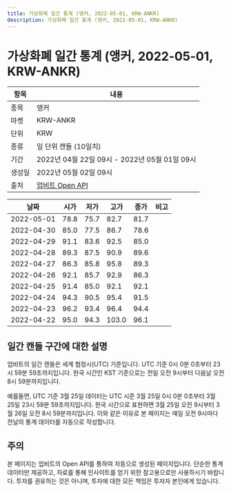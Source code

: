```yaml
---
title: 가상화폐 일간 통계 (앵커, 2022-05-01, KRW-ANKR)
description: 가상화폐 일간 통계 (앵커, 2022-05-01, KRW-ANKR)
---
```



가상화폐 일간 통계 (앵커, 2022-05-01, KRW-ANKR)
===

|항목|내용|
|--|--|
|종목|앵커|
|마켓|KRW-ANKR|
|단위|KRW|
|종류|일 단위 캔들 (10일치)|
|기간|2022년 04월 22일 09시 - 2022년 05월 01일 09시|
|생성일|2022년 05월 02일 09시|
|출처|[업비트 Open API](https://docs.upbit.com)|


|날짜|시가|저가|고가|종가|비고|
|--|--|--|--|--|--|
|2022-05-01|78.8|75.7|82.7|81.7|    |
|2022-04-30|85.0|77.5|86.7|78.6|    |
|2022-04-29|91.1|83.6|92.5|85.0|    |
|2022-04-28|89.3|87.5|90.9|89.6|    |
|2022-04-27|86.3|85.8|95.8|89.3|    |
|2022-04-26|92.1|85.7|92.9|86.3|    |
|2022-04-25|91.4|85.0|92.1|92.1|    |
|2022-04-24|94.3|90.5|95.4|91.5|    |
|2022-04-23|96.2|93.4|96.4|94.4|    |
|2022-04-22|95.0|94.3|103.0|96.1|    |


일간 캔들 구간에 대한 설명
---


업비트의 일간 캔들은 세계 협정시(UTC) 기준입니다. 
UTC 기준 0시 0분 0초부터 23시 59분 59초까지입니다. 
한국 시간인 KST 기준으로는 전일 오전 9시부터 다음날 오전 8시 59분까지입니다. 


예를들면, UTC 기준 3월 25일 데이터는 UTC 시준 3월 25일 0시 0분 0초부터 3월 25일 23시 59분 59초까지입니다. 
한국 시간으로 표현하면 3월 25일 오전 9시부터 3월 26일 오전 8시 59분까지입니다. 
이와 같은 이유로 본 페이지는 매일 오전 9시마다 전날의 통계 데이터를 자동으로 작성합니다. 


주의
---


본 페이지는 업비트의 Open API를 통하여 자동으로 생성된 페이지입니다. 
단순한 통계 데이터만 제공하고, 자료를 통해 인사이트를 얻기 위한 참고용으로만 사용하시기 바랍니다. 
투자를 권유하는 것은 아니며, 투자에 대한 모든 책임은 투자자 본인에게 있습니다. 
